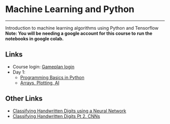 # Machine Learning and Python
---
Introduction to machine learning algorithms using Python and Tensorflow
**Note: You will be needing a google account for this course to run the notebooks in google colab.**

## Links
* Course login: [Gameplan login](https://gp4.idtech.com/StudentLoginStep1)
* Day 1:
   * [Programming Basics in Python](https://colab.research.google.com/drive/1NVLeJeSLDYCs6Ka07w7c6y9Z-D2PHF3x?usp=sharing)
   * [Arrays, Plotting, AI](https://colab.research.google.com/drive/1KNdPbHG_ZFKqA_7RbhLRnD82G709enTm?usp=sharing)


## Other Links
* [Classifying Handwritten Digits using a Neural Network](https://colab.research.google.com/drive/1a7iimWQ6pG0-9_9uKf5kD-kl0_KdrUHr?usp=sharing)
* [Classifying Handwritten Digits Pt 2. CNNs](https://colab.research.google.com/drive/1RSq3uGKbeUGxQkmJm1w51d7IbaKrQhew?usp=sharing)
